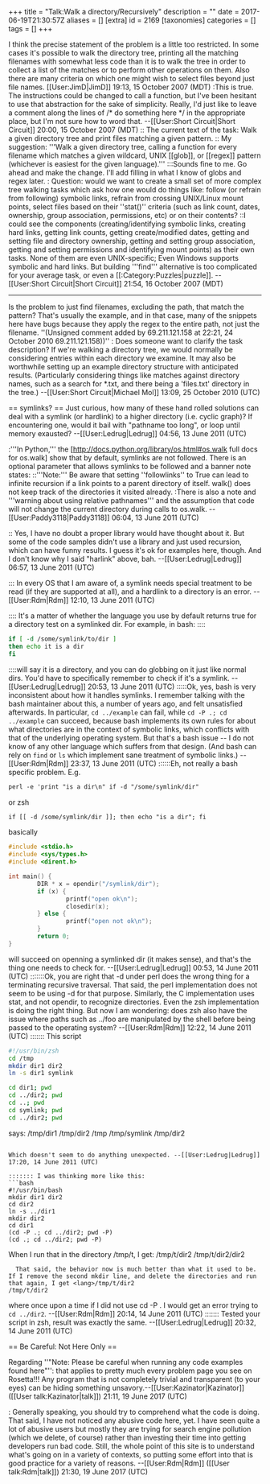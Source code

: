 +++
title = "Talk:Walk a directory/Recursively"
description = ""
date = 2017-06-19T21:30:57Z
aliases = []
[extra]
id = 2169
[taxonomies]
categories = []
tags = []
+++

I think the precise statement of the problem is a little too restricted.  In some cases it's possible to walk the directory tree, printing all the matching filenames with somewhat less code than it is to walk the tree in order to collect a list of the matches or to perform other operations on them.  Also there are many criteria on which one might wish to select files beyond just file names. [[User:JimD|JimD]] 19:13, 15 October 2007 (MDT)
:This is true.  The instructions could be changed to call a function, but I've been hesitant to use that abstraction for the sake of simplicity.  Really, I'd just like to leave a comment along the lines of /* do something here */ in the appropriate place, but I'm not sure how to word that. --[[User:Short Circuit|Short Circuit]] 20:00, 15 October 2007 (MDT)
:: The current text of the task:
  Walk a given directory tree and print files matching a given pattern.
:: My suggestion:
  '''Walk a given directory tree, calling a function for every filename which matches
  a given wildcard, UNIX [[glob]], or [[regex]] pattern (whichever is easiest for the given language).'''
:::Sounds fine to me. Go ahead and make the change.  I'll add filling in what I know of globs and regex later.
: Question: would we want to create a small set of more complex tree walking tasks which ask how one would do things like: follow (or refrain from following) symbolic links, refrain from crossing UNIX/Linux mount points, select files based on their ''stat()'' criteria (such as link count, dates, ownership, group association, permissions, etc) or on their contents?
::I could see the components (creating/identifying symbolic links, creating hard links, getting link counts, getting create/modified dates, getting and setting file and directory ownership, getting and setting group association, getting and setting permissions and identifying mount points) as their own tasks.  None of them are even UNIX-specific; Even Windows supports symbolic and hard links.  But building '''find''' alternative is too complicated for your average task, or even a [[:Category:Puzzles|puzzle]]. --[[User:Short Circuit|Short Circuit]] 21:54, 16 October 2007 (MDT)

----

Is the problem to just find filenames, excluding the path, that match the pattern? That's usually the example, and in that case, many of the snippets here have bugs because they apply the regex to the entire path, not just the filename. ''(Unsigned comment added by 69.211.121.158 at 22:21, 24 October 2010 69.211.121.158))''
: Does someone want to clarify the task description? If we're walking a directory tree, we would normally be considering entries within each directory we examine. It may also be worthwhile setting up an example directory structure with anticipated results. (Particularly considering things like matches against directory names, such as a search for \*\.txt, and there being a 'files.txt' directory in the tree.) --[[User:Short Circuit|Michael Mol]] 13:09, 25 October 2010 (UTC)

== symlinks? ==
Just curious, how many of these hand rolled solutions can deal with a symlink (or hardlink) to a higher directory (i.e. cyclic graph)?  If encountering one, would it bail with "pathname too long", or loop until memory exausted? --[[User:Ledrug|Ledrug]] 04:56, 13 June 2011 (UTC)

:'''In Python,''' the [http://docs.python.org/library/os.html#os.walk full docs for os.walk] show that by default, symlinks are not followed. There is an optional parameter that allows symlinks to be followed and a banner note states:
::'''Note:''' Be aware that setting ''followlinks'' to True can lead to infinite recursion if a link points to a parent directory of itself. walk() does not keep track of the directories it visited already.
:There is also a note and '''warning about using relative pathnames''' and the assumption that code will not change the current directory during calls to os.walk. --[[User:Paddy3118|Paddy3118]] 06:04, 13 June 2011 (UTC)

:: Yes, I have no doubt a proper library would have thought about it.  But some of the code samples didn't use a library and just used recursion, which can have funny results.  I guess it's ok for examples here, though.  And I don't know why I said "harlink" above, bah. --[[User:Ledrug|Ledrug]] 06:57, 13 June 2011 (UTC)

::: In every OS that I am aware of, a symlink needs special treatment to be read (if they are supported at all), and a hardlink to a directory is an error.  --[[User:Rdm|Rdm]] 12:10, 13 June 2011 (UTC)

:::: It's a matter of whether the language you use by default returns true for a directory test on a symlinked dir.  For example, in bash:
::::
```bash
if [ -d /some/symlink/to/dir ]
then echo it is a dir
fi
```

::::will say it is a directory, and you can do globbing on it just like normal dirs.  You'd have to specifically remember to check if it's a symlink.  --[[User:Ledrug|Ledrug]] 20:53, 13 June 2011 (UTC)
:::::Ok, yes, bash is very inconsistent about how it handles symlinks.  I remember talking with the bash maintainer about this, a number of years ago, and felt unsatisfied afterwards.  In particular, <code>cd ../example</code> can fail, while <code>cd -P .; cd ../example</code> can succeed, because bash implements its own rules for about what directories are in the context of symbolic links, which conflicts with that of the underlying operating system.  But that's a bash issue -- I do not know of any other language which suffers from that design.  (And bash can rely on <code>find</code> or <code>ls</code> which implement sane treatment of symbolic links.)  --[[User:Rdm|Rdm]] 23:37, 13 June 2011 (UTC)
::::::Eh, not really a bash specific problem.  E.g.
```txt
perl -e 'print "is a dir\n" if -d "/some/symlink/dir"
```
 or zsh
```txt
if [[ -d /some/symlink/dir ]]; then echo "is a dir"; fi
```
 basically
```c
#include <stdio.h>
#include <sys/types.h>
#include <dirent.h>

int main() {
        DIR * x = opendir("/symlink/dir");
        if (x) {
                printf("open ok\n");
                closedir(x);
        } else {
                printf("open not ok\n");
        }
        return 0;
}

```
 will succeed on openning a symlinked dir (it makes sense), and that's the thing one needs to check for. --[[User:Ledrug|Ledrug]] 00:53, 14 June 2011 (UTC)
:::::::Ok, you are right that -d under perl does the wrong thing for a terminating recursive traversal.  That said, the perl implementation does not seem to be using -d for that purpose.  Similarly, the C implementation uses stat, and not opendir, to recognize directories.  Even the zsh implementation is doing the right thing.  But now I am wondering: does zsh also have the issue where paths such as ../foo are manipulated by the shell before being passed to the operating system? --[[User:Rdm|Rdm]] 12:22, 14 June 2011 (UTC)
::::::: This script
```bash
#!/usr/bin/zsh
cd /tmp
mkdir dir1 dir2
ln -s dir1 symlink

cd dir1; pwd
cd ../dir2; pwd
cd ..; pwd
cd symlink; pwd
cd ../dir2; pwd
```
says: <lang>/tmp/dir1
/tmp/dir2
/tmp
/tmp/symlink
/tmp/dir2
```

Which doesn't seem to do anything unexpected. --[[User:Ledrug|Ledrug]] 17:20, 14 June 2011 (UTC)

::::::: I was thinking more like this:
```bash
#!/usr/bin/bash
mkdir dir1 dir2
cd dir2
ln -s ../dir1
mkdir dir2
cd dir1
(cd -P .; cd ../dir2; pwd -P)
(cd .; cd ../dir2; pwd -P)

```
  When I run that in the directory /tmp/t, I get:  <lang>/tmp/t/dir2
/tmp/t/dir2/dir2
```
  That said, the behavior now is much better than what it used to be.  If I remove the second mkdir line, and delete the directories and run that again, I get <lang>/tmp/t/dir2
/tmp/t/dir2
```
 where once upon a time if I did not use cd -P . I would get an error trying to <code>cd ../dir2</code>. --[[User:Rdm|Rdm]] 20:14, 14 June 2011 (UTC)
::::::: Tested your script in zsh, result was exactly the same.  --[[User:Ledrug|Ledrug]] 20:32, 14 June 2011 (UTC)

== Be Careful: Not Here Only ==

Regarding ''"Note: Please be careful when running any code examples found here"'': that applies to pretty much every problem page you see on Rosetta!!! Any program that is not completely trivial and transparent (to your eyes) can be hiding something unsavory.--[[User:Kazinator|Kazinator]] ([[User talk:Kazinator|talk]]) 21:11, 19 June 2017 (UTC)

: Generally speaking, you should try to comprehend what the code is doing. That said, I have not noticed any abusive code here, yet. I have seen quite a lot of abusive users but mostly they are trying for search engine pollution (which we delete, of course) rather than investing their time into getting developers run bad code. Still, the whole point of this site is to understand what's going on in a variety of contexts, so putting some effort into that is good practice for a variety of reasons. --[[User:Rdm|Rdm]] ([[User talk:Rdm|talk]]) 21:30, 19 June 2017 (UTC)
